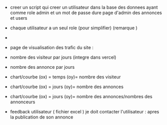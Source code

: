 - creer un script qui creer un utilisateur dans la base des donnees ayant comme role admin et un mot de passe dure
 page d'admin des annonces et users

- chaque utilisateur a un seul role (pour simplifier) (remarque )
-
- page de visualisation des trafic du site :
 - nombre des visiteur par jours (integre dans vercel) 
 - nombre des annonce par jours
 - chart/courbe (ox) = temps (oy)= nombre des visiteur
 - chart/courbe (ox) = jours (oy)= nombre des annonces
 - chart/courbe (ox) = jours (oy)= nombre des annonces/nombres des annonceurs

- feedback utilisateur ( fichier excel )
je doit contacter l'utilisateur :
apres la publication de son annonce
